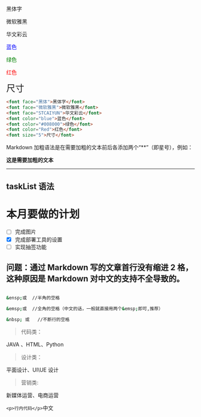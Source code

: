 <font face="黑体">黑体字</font>

<font face="微软雅黑">微软雅黑</font>

<font face="STCAIYUN">华文彩云</font>

<font color=blue>蓝色</font>

<font color=#008000>绿色</font>

<font color=Red>红色</font>

<font size=5>尺寸</font>

```html
<font face="黑体">黑体字</font>
<font face="微软雅黑">微软雅黑</font>
<font face="STCAIYUN">华文彩云</font>
<font color="blue">蓝色</font>
<font color="#008000">绿色</font>
<font color="Red">红色</font>
<font size="5">尺寸</font>
```

Markdown 加粗语法是在需要加粗的文本前后各添加两个“\*\*”（即星号），例如：

**这是需要加粗的文本**

---

## taskList 语法

# 本月要做的计划

- [ ] 完成图片
- [x] 完成部署工具的设置
- [ ] 实现抽签功能

## 问题：通过 Markdown 写的文章首行没有缩进 2 格，这种原因是 Markdown 对中文的支持不全导致的。

```sh

&ensp;或  //半角的空格

&emsp;或  //全角的空格（中文的话，一般就直接用两个&emsp;即可,推荐）

&nbsp; 或   //不断行的空格

```

> 代码类：

JAVA 、HTML、Python

> 设计类：

平面设计、UI\UE 设计

> 营销类:

新媒体运营、电商运营

`<p>行内代码</p>`中文
